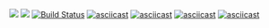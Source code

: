 <a href="https://codeclimate.com/github/konstantin1998/project-lvl1-s450/maintainability"><img src="https://api.codeclimate.com/v1/badges/faa6d861c363d0ead18a/maintainability" /></a>
<a href="https://codeclimate.com/github/konstantin1998/project-lvl1-s450/test_coverage"><img src="https://api.codeclimate.com/v1/badges/faa6d861c363d0ead18a/test_coverage" /></a>
[![Build Status](https://travis-ci.org/konstantin1998/project-lvl1-s450.svg?branch=master)](https://travis-ci.org/konstantin1998/project-lvl1-s450)
[![asciicast](https://asciinema.org/a/r5QMbYGmb6FxTfFifsKagcAra.svg)](https://asciinema.org/a/r5QMbYGmb6FxTfFifsKagcAra)
[![asciicast](https://asciinema.org/a/5sIhu7V4hnz0XTNgcE2l9aRs4.svg)](https://asciinema.org/a/5sIhu7V4hnz0XTNgcE2l9aRs4)
[![asciicast](https://asciinema.org/a/4WskM2MRa6PwrZTzw2QjdEImT.svg)](https://asciinema.org/a/4WskM2MRa6PwrZTzw2QjdEImT)
[![asciicast](https://asciinema.org/a/P95LxY9uN16ufHxi8uzaOAF8G.svg)](https://asciinema.org/a/P95LxY9uN16ufHxi8uzaOAF8G)
